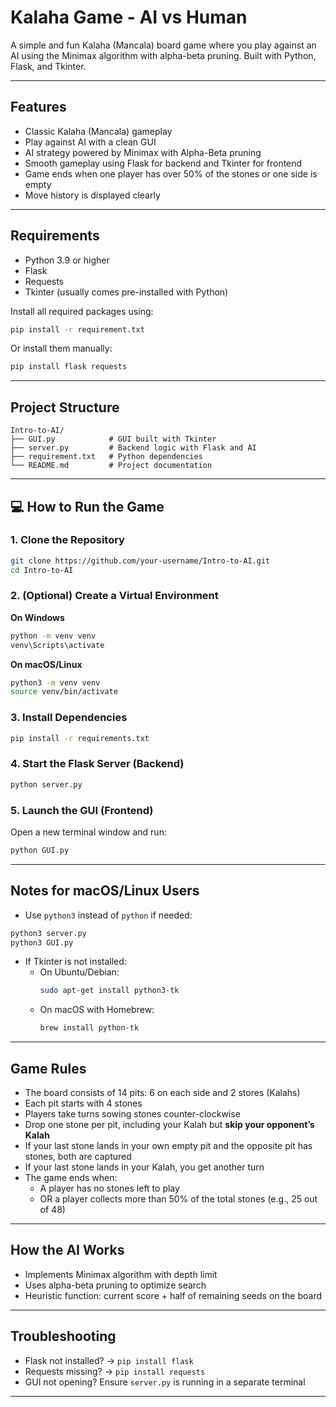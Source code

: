# Kalaha Game - AI vs Human

A simple and fun Kalaha (Mancala) board game where you play against an AI using the Minimax algorithm with alpha-beta pruning. Built with Python, Flask, and Tkinter.

---

## Features

- Classic Kalaha (Mancala) gameplay
- Play against AI with a clean GUI
- AI strategy powered by Minimax with Alpha-Beta pruning
- Smooth gameplay using Flask for backend and Tkinter for frontend
- Game ends when one player has over 50% of the stones or one side is empty
- Move history is displayed clearly

---

## Requirements

- Python 3.9 or higher
- Flask
- Requests
- Tkinter (usually comes pre-installed with Python)

Install all required packages using:
```bash
pip install -r requirement.txt
```
Or install them manually:
```bash
pip install flask requests
```

---

## Project Structure

```
Intro-to-AI/
├── GUI.py            # GUI built with Tkinter
├── server.py         # Backend logic with Flask and AI
├── requirement.txt   # Python dependencies
└── README.md         # Project documentation
```

---

## 💻 How to Run the Game

### 1. Clone the Repository
```bash
git clone https://github.com/your-username/Intro-to-AI.git
cd Intro-to-AI
```

### 2. (Optional) Create a Virtual Environment

**On Windows**
```bash
python -m venv venv
venv\Scripts\activate
```

**On macOS/Linux**
```bash
python3 -m venv venv
source venv/bin/activate
```

### 3. Install Dependencies
```bash
pip install -r requirements.txt
```

### 4. Start the Flask Server (Backend)
```bash
python server.py
```

### 5. Launch the GUI (Frontend)
Open a new terminal window and run:
```bash
python GUI.py
```

---

## Notes for macOS/Linux Users

- Use `python3` instead of `python` if needed:
```bash
python3 server.py
python3 GUI.py
```

- If Tkinter is not installed:
  - On Ubuntu/Debian:
    ```bash
    sudo apt-get install python3-tk
    ```
  - On macOS with Homebrew:
    ```bash
    brew install python-tk
    ```

---

## Game Rules

- The board consists of 14 pits: 6 on each side and 2 stores (Kalahs)
- Each pit starts with 4 stones
- Players take turns sowing stones counter-clockwise
- Drop one stone per pit, including your Kalah but **skip your opponent’s Kalah**
- If your last stone lands in your own empty pit and the opposite pit has stones, both are captured
- If your last stone lands in your Kalah, you get another turn
- The game ends when:
  - A player has no stones left to play
  - OR a player collects more than 50% of the total stones (e.g., 25 out of 48)

---

## How the AI Works

- Implements Minimax algorithm with depth limit
- Uses alpha-beta pruning to optimize search
- Heuristic function: current score + half of remaining seeds on the board

---

## Troubleshooting

- Flask not installed? → `pip install flask`
- Requests missing? → `pip install requests`
- GUI not opening? Ensure `server.py` is running in a separate terminal

---
